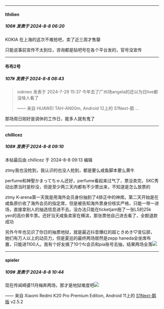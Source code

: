 ﻿
*****

####  Ithilien  
##### 106#       发表于 2024-8-8 06:20

KOKIA 在上海的这次不难抢吧，卖了近三周才售罄

只能说事前宣传不太到位，咨询都是贴吧号在各个平台发的，官号没宣传


*****

####  布布2号  
##### 107#       发表于 2024-8-8 08:43

<blockquote>oskneo 发表于 2024-7-29 15:37
今年去了广州场angela的还以为日live都没啥人看了

—— 来自 HUAWEI TAH-AN00m, Android 12上的 S1Next-鹅 ...</blockquote>
那场周日刚好是调休的工作日，能多人就有鬼了


*****

####  chillicez  
##### 108#       发表于 2024-8-8 09:10

 本帖最后由 chillicez 于 2024-8-8 09:13 编辑 

ztmy我也没抢到，我认识的也没人抢到，都是要么咸鱼脚本要么黄牛

perfume和神聖かまってちゃん还好，perfume看起来过气了，票没卖完，SKC秀动出票当时是秒没，但是至少两三天内都有不少票出来，不知道是怎么放票的

ztmy K-arena第一天我是用海外会员身份抽到了4排正中的神席。第二天开始是在咸鱼原价收了海外会员的指定席，但是被告知海外票身份核实严格，只能一带一进场，直接拿别人的抽选信息进不去。没办法只能在ticketjam拖了一张L5的25k yen的高价黄牛票。还好当天咸鱼卖家在横滨，那张票他自己进去看了，全额退款成功

另外今年也见识了你日的抽票地狱，就是最近抖音爆红的超ときめき♡宣伝部，她们有万人以上的动员力，但是夏巡的最终两场居然是zepp haneda全坐席布置，只能进1100人。我有个好友搞了10个fc会员和pia账号去抽，结果两场全落<img src="https://static.saraba1st.com/image/smiley/face2017/068.png" referrerpolicy="no-referrer">


*****

####  spieler  
##### 109#       发表于 2024-8-8 10:44

现在传闻崎婆11月梅奔两场，那才是地狱难度吧<img src="https://static.saraba1st.com/image/smiley/face2017/028.png" referrerpolicy="no-referrer">

—— 来自 Xiaomi Redmi K20 Pro Premium Edition, Android 11上的 [S1Next-鹅版](https://github.com/ykrank/S1-Next/releases) v2.5.2

